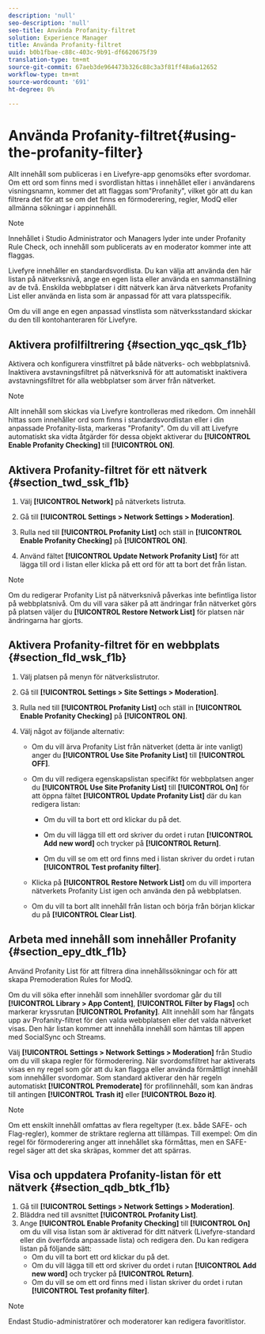 ```yaml
---
description: 'null'
seo-description: 'null'
seo-title: Använda Profanity-filtret
solution: Experience Manager
title: Använda Profanity-filtret
uuid: b0b1fbae-c88c-403c-9b91-df6620675f39
translation-type: tm+mt
source-git-commit: 67aeb3de964473b326c88c3a3f81ff48a6a12652
workflow-type: tm+mt
source-wordcount: '691'
ht-degree: 0%

---
```



# Använda Profanity-filtret{#using-the-profanity-filter}

Allt innehåll som publiceras i en Livefyre-app genomsöks efter svordomar. Om ett ord som finns med i svordlistan hittas i innehållet eller i användarens visningsnamn, kommer det att flaggas som&quot;Profanity&quot;, vilket gör att du kan filtrera det för att se om det finns en förmoderering, regler, ModQ eller allmänna sökningar i appinnehåll.

>[!NOTE]
>
>Innehållet i Studio Administrator och Managers lyder inte under Profanity Rule Check, och innehåll som publicerats av en moderator kommer inte att flaggas.

Livefyre innehåller en standardsvordlista. Du kan välja att använda den här listan på nätverksnivå, ange en egen lista eller använda en sammanställning av de två. Enskilda webbplatser i ditt nätverk kan ärva nätverkets Profanity List eller använda en lista som är anpassad för att vara platsspecifik.

Om du vill ange en egen anpassad vinstlista som nätverksstandard skickar du den till kontohanteraren för Livefyre.

## Aktivera profilfiltrering {#section_yqc_qsk_f1b}

Aktivera och konfigurera vinstfiltret på både nätverks- och webbplatsnivå. Inaktivera avstavningsfiltret på nätverksnivå för att automatiskt inaktivera avstavningsfiltret för alla webbplatser som ärver från nätverket.

>[!NOTE]
>
>Allt innehåll som skickas via Livefyre kontrolleras med rikedom. Om innehåll hittas som innehåller ord som finns i standardsvordlistan eller i din anpassade Profanity-lista, markeras &quot;Profanity&quot;. Om du vill att Livefyre automatiskt ska vidta åtgärder för dessa objekt aktiverar du **[!UICONTROL Enable Profanity Checking]** till **[!UICONTROL ON]**.

## Aktivera Profanity-filtret för ett nätverk {#section_twd_ssk_f1b}

1. Välj **[!UICONTROL Network]** på nätverkets listruta.
1. Gå till **[!UICONTROL Settings > Network Settings > Moderation]**.
1. Rulla ned till **[!UICONTROL Profanity List]** och ställ in **[!UICONTROL Enable Profanity Checking]** på **[!UICONTROL ON]**.

1. Använd fältet **[!UICONTROL Update Network Profanity List]** för att lägga till ord i listan eller klicka på ett ord för att ta bort det från listan.

>[!NOTE]
>
>Om du redigerar Profanity List på nätverksnivå påverkas inte befintliga listor på webbplatsnivå. Om du vill vara säker på att ändringar från nätverket görs på platsen väljer du **[!UICONTROL Restore Network List]** för platsen när ändringarna har gjorts.

## Aktivera Profanity-filtret för en webbplats {#section_fld_wsk_f1b}

1. Välj platsen på menyn för nätverkslistrutor.
1. Gå till **[!UICONTROL Settings > Site Settings > Moderation]**.
1. Rulla ned till **[!UICONTROL Profanity List]** och ställ in **[!UICONTROL Enable Profanity Checking]** på **[!UICONTROL ON]**.

1. Välj något av följande alternativ:

   * Om du vill ärva Profanity List från nätverket (detta är inte vanligt) anger du **[!UICONTROL Use Site Profanity List]** till **[!UICONTROL OFF]**.

   * Om du vill redigera egenskapslistan specifikt för webbplatsen anger du **[!UICONTROL Use Site Profanity List]** till **[!UICONTROL On]** för att öppna fältet **[!UICONTROL Update Profanity List]** där du kan redigera listan:

      * Om du vill ta bort ett ord klickar du på det.
      * Om du vill lägga till ett ord skriver du ordet i rutan **[!UICONTROL Add new word]** och trycker på **[!UICONTROL Return]**.

      * Om du vill se om ett ord finns med i listan skriver du ordet i rutan **[!UICONTROL Test profanity filter]**.
   * Klicka på **[!UICONTROL Restore Network List]** om du vill importera nätverkets Profanity List igen och använda den på webbplatsen.
   * Om du vill ta bort allt innehåll från listan och börja från början klickar du på **[!UICONTROL Clear List]**.


## Arbeta med innehåll som innehåller Profanity {#section_epy_dtk_f1b}

Använd Profanity List för att filtrera dina innehållssökningar och för att skapa Premoderation Rules for ModQ.

Om du vill söka efter innehåll som innehåller svordomar går du till **[!UICONTROL Library > App Content]**, **[!UICONTROL Filter by Flags]** och markerar kryssrutan **[!UICONTROL Profanity]**. Allt innehåll som har fångats upp av Profanity-filtret för den valda webbplatsen eller det valda nätverket visas. Den här listan kommer att innehålla innehåll som hämtas till appen med SocialSync och Streams.

Välj **[!UICONTROL Settings > Network Settings > Moderation]** från Studio om du vill skapa regler för förmoderering. När svordomsfiltret har aktiverats visas en ny regel som gör att du kan flagga eller använda förmåttligt innehåll som innehåller svordomar. Som standard aktiverar den här regeln automatiskt **[!UICONTROL Premoderate]** för profilinnehåll, som kan ändras till antingen **[!UICONTROL Trash it]** eller **[!UICONTROL Bozo it]**.

>[!NOTE]
>
>Om ett enskilt innehåll omfattas av flera regeltyper (t.ex. både SAFE- och Flag-regler), kommer de striktare reglerna att tillämpas. Till exempel: Om din regel för förmoderering anger att innehållet ska förmåttas, men en SAFE-regel säger att det ska skräpas, kommer det att spärras.

## Visa och uppdatera Profanity-listan för ett nätverk {#section_qdb_btk_f1b}

1. Gå till **[!UICONTROL Settings > Network Settings > Moderation]**.
1. Bläddra ned till avsnittet **[!UICONTROL Profanity List]**.
1. Ange **[!UICONTROL Enable Profanity Checking]** till **[!UICONTROL On]** om du vill visa listan som är aktiverad för ditt nätverk (Livefyre-standard eller din överförda anpassade lista) och redigera den. Du kan redigera listan på följande sätt:
   * Om du vill ta bort ett ord klickar du på det.
   * Om du vill lägga till ett ord skriver du ordet i rutan **[!UICONTROL Add new word]** och trycker på **[!UICONTROL Return]**.
   * Om du vill se om ett ord finns med i listan skriver du ordet i rutan **[!UICONTROL Test profanity filter]**.

>[!NOTE]
>
>Endast Studio-administratörer och moderatorer kan redigera favoritlistor.

